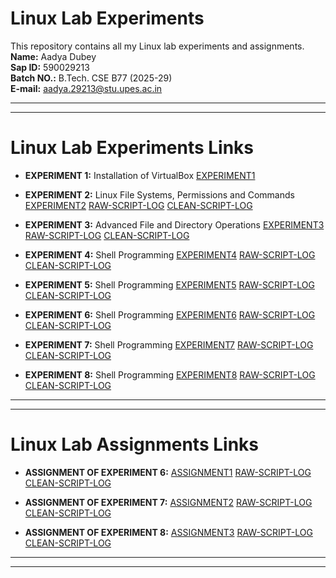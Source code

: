 # Linux Lab Experiments
This repository contains all my Linux lab experiments and assignments.  
**Name:** Aadya Dubey  
**Sap ID:** 590029213  
**Batch NO.:** B.Tech. CSE B77 (2025-29)  
**E-mail:** aadya.29213@stu.upes.ac.in
***
***
# Linux Lab Experiments Links
* **EXPERIMENT 1:** Installation of VirtualBox [EXPERIMENT1](https://github.com/AadyaDubey/Linux-Lab-Report/blob/master/Exp1/590029213Exp1_Report.md)

* **EXPERIMENT 2:** Linux File Systems, Permissions and Commands [EXPERIMENT2](https://github.com/AadyaDubey/Linux-Lab-Report/blob/master/Exp2/590029213Exp2_Report.md) [RAW-SCRIPT-LOG](https://github.com/AadyaDubey/Linux-Lab-Report/blob/master/Exp2/590029213Exp2_ScriptLog.txt)  [CLEAN-SCRIPT-LOG](https://github.com/AadyaDubey/Linux-Lab-Report/blob/master/Exp2/590029213Exp2_ScriptLog_Clean.txt)

* **EXPERIMENT 3:** Advanced File and Directory Operations [EXPERIMENT3](https://github.com/AadyaDubey/Linux-Lab-Report/blob/master/Exp3/590029213Exp3_Report.md)   [RAW-SCRIPT-LOG](https://github.com/AadyaDubey/Linux-Lab-Report/blob/master/Exp3/590029213Exp3_ScriptLog.txt)  [CLEAN-SCRIPT-LOG](https://github.com/AadyaDubey/Linux-Lab-Report/blob/master/Exp3/590029213Exp3_ScriptLog_Clean.txt)

* **EXPERIMENT 4:** Shell Programming [EXPERIMENT4](https://github.com/AadyaDubey/Linux-Lab-Report/blob/master/Exp4/590029213Exp4_Report.md)   [RAW-SCRIPT-LOG](https://github.com/AadyaDubey/Linux-Lab-Report/blob/master/Exp4/590029213Exp4_ScriptLog.txt)   [CLEAN-SCRIPT-LOG](https://github.com/AadyaDubey/Linux-Lab-Report/blob/master/Exp4/590029213Exp4_ScriptLog_Clean.txt)

* **EXPERIMENT 5:** Shell Programming [EXPERIMENT5](https://github.com/AadyaDubey/Linux-Lab-Report/blob/master/Exp5/590029213Exp5_Report.md)   [RAW-SCRIPT-LOG](https://github.com/AadyaDubey/Linux-Lab-Report/blob/master/Exp5/590029213Exp5_ScriptLog.txt)   [CLEAN-SCRIPT-LOG](https://github.com/AadyaDubey/Linux-Lab-Report/blob/master/Exp5/590029213Exp5_ScriptLog_Clean.txt)

* **EXPERIMENT 6:** Shell Programming [EXPERIMENT6](https://github.com/AadyaDubey/Linux-Lab-Report/blob/master/Exp6/590029213Exp6_Report.md)   [RAW-SCRIPT-LOG](https://github.com/AadyaDubey/Linux-Lab-Report/blob/master/Exp6/590029213Exp6_ScriptLog.txt)   [CLEAN-SCRIPT-LOG](https://github.com/AadyaDubey/Linux-Lab-Report/blob/master/Exp6/590029213Exp6_ScriptLog_Clean.txt)

* **EXPERIMENT 7:** Shell Programming [EXPERIMENT7](https://github.com/AadyaDubey/Linux-Lab-Report/blob/master/Exp7/590029213Exp7_Report.md)   [RAW-SCRIPT-LOG](https://github.com/AadyaDubey/Linux-Lab-Report/blob/master/Exp7/590029213Exp7_ScriptLog.txt)   [CLEAN-SCRIPT-LOG](https://github.com/AadyaDubey/Linux-Lab-Report/blob/master/Exp7/590029213Exp7_ScriptLog_Clean.txt)

* **EXPERIMENT 8:** Shell Programming [EXPERIMENT8](https://github.com/AadyaDubey/Linux-Lab-Report/blob/master/Exp8/590029213Exp8_Report.md)   [RAW-SCRIPT-LOG](https://github.com/AadyaDubey/Linux-Lab-Report/blob/master/Exp8/590029213Exp8_ScriptLog.txt)   [CLEAN-SCRIPT-LOG](https://github.com/AadyaDubey/Linux-Lab-Report/blob/master/Exp8/590029213Exp8_ScriptLog_Clean.txt)
***
***

# Linux Lab Assignments Links
* **ASSIGNMENT  OF EXPERIMENT 6:** [ASSIGNMENT1](https://github.com/AadyaDubey/Linux-Lab-Report/blob/master/Assignments/Assignment1/590029213Assignment1_Report.md)   [RAW-SCRIPT-LOG](https://github.com/AadyaDubey/Linux-Lab-Report/blob/master/Assignments/Assignment1/590029213Assignment1_ScriptLog.txt)   [CLEAN-SCRIPT-LOG](https://github.com/AadyaDubey/Linux-Lab-Report/blob/master/Assignments/Assignment1/590029213Assignment1_ScriptLog_Clean.txt)

* **ASSIGNMENT  OF EXPERIMENT 7:** [ASSIGNMENT2](https://github.com/AadyaDubey/Linux-Lab-Report/blob/master/Assignments/Assignment2/590029213Assignment2_Report.md)   [RAW-SCRIPT-LOG](https://github.com/AadyaDubey/Linux-Lab-Report/blob/master/Assignments/Assignment2/590029213Assignment2_ScriptLog.txt)   [CLEAN-SCRIPT-LOG](https://github.com/AadyaDubey/Linux-Lab-Report/blob/master/Assignments/Assignment2/590029213Assignment2_ScriptLog_Clean.txt)

* **ASSIGNMENT  OF EXPERIMENT 8:** [ASSIGNMENT3](https://github.com/AadyaDubey/Linux-Lab-Report/blob/master/Assignments/Assignment3/590029213Assignment3_Report.md)   [RAW-SCRIPT-LOG](https://github.com/AadyaDubey/Linux-Lab-Report/blob/master/Assignments/Assignment3/590029213Assignment3_ScriptLog.txt)   [CLEAN-SCRIPT-LOG](https://github.com/AadyaDubey/Linux-Lab-Report/blob/master/Assignments/Assignment3/590029213Assignment3_ScriptLog_Clean.txt)
***
***



